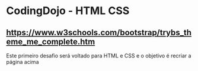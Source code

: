 # CodingDojo - HTML CSS
## https://www.w3schools.com/bootstrap/trybs_theme_me_complete.htm

Este primeiro desafio será voltado para HTML e CSS e o objetivo é recriar a página acima